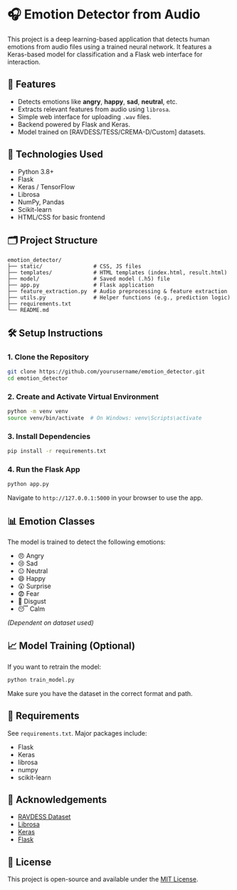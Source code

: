 # 🎧 Emotion Detector from Audio

This project is a deep learning-based application that detects human emotions from audio files using a trained neural network. It features a Keras-based model for classification and a Flask web interface for interaction.

## 🚀 Features

- Detects emotions like **angry**, **happy**, **sad**, **neutral**, etc.
- Extracts relevant features from audio using `librosa`.
- Simple web interface for uploading `.wav` files.
- Backend powered by Flask and Keras.
- Model trained on [RAVDESS/TESS/CREMA-D/Custom] datasets.

## 🧠 Technologies Used

- Python 3.8+
- Flask
- Keras / TensorFlow
- Librosa
- NumPy, Pandas
- Scikit-learn
- HTML/CSS for basic frontend

## 🗂️ Project Structure

```
emotion_detector/
├── static/                # CSS, JS files
├── templates/             # HTML templates (index.html, result.html)
├── model/                 # Saved model (.h5) file
├── app.py                 # Flask application
├── feature_extraction.py  # Audio preprocessing & feature extraction
├── utils.py               # Helper functions (e.g., prediction logic)
├── requirements.txt
└── README.md
```

## 🛠️ Setup Instructions

### 1. Clone the Repository

```bash
git clone https://github.com/yourusername/emotion_detector.git
cd emotion_detector
```

### 2. Create and Activate Virtual Environment

```bash
python -m venv venv
source venv/bin/activate  # On Windows: venv\Scripts\activate
```

### 3. Install Dependencies

```bash
pip install -r requirements.txt
```

### 4. Run the Flask App

```bash
python app.py
```

Navigate to `http://127.0.0.1:5000` in your browser to use the app.

## 📊 Emotion Classes

The model is trained to detect the following emotions:

- 😠 Angry
- 😢 Sad
- 😐 Neutral
- 😄 Happy
- 😲 Surprise
- 😨 Fear
- 🤢 Disgust
- 😴 Calm

*(Dependent on dataset used)*

## 📈 Model Training (Optional)

If you want to retrain the model:

```bash
python train_model.py
```

Make sure you have the dataset in the correct format and path.

## 📌 Requirements

See `requirements.txt`. Major packages include:

- Flask
- Keras
- librosa
- numpy
- scikit-learn

## 🙌 Acknowledgements

- [RAVDESS Dataset](https://zenodo.org/record/1188976)
- [Librosa](https://librosa.org/)
- [Keras](https://keras.io/)
- [Flask](https://flask.palletsprojects.com/)

## 📃 License

This project is open-source and available under the [MIT License](LICENSE).
